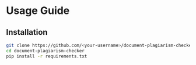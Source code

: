 # Usage Guide

## Installation
```bash
git clone https://github.com/<your-username>/document-plagiarism-checker.git
cd document-plagiarism-checker
pip install -r requirements.txt
